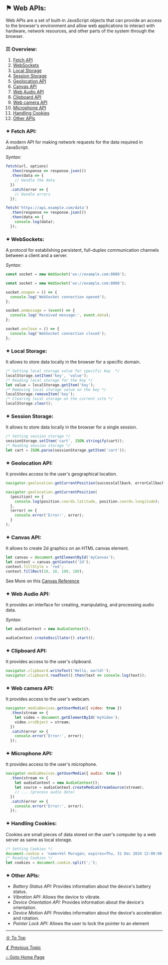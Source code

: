 ## &#9873; Web APIs:
Web APIs are a set of built-in JavaScript objects that can provide an access to the browser's environment and allow web applications to interact with hardware, network resources, and other parts of the system through the browser.

### &#9780; Overview:
1. [Fetch API](#-fetch-api)
2. [WebSockets](#-websockets)
3. [Local Storage](#-local-storage)
4. [Session Storage](#-session-storage)
5. [Geolocation API](#-geolocation-api)
6. [Canvas API](#-canvas-api)
7. [Web Audio API](#-web-audio-api)
8. [Clipboard API](#-clipboard-api)
9. [Web camera API](#-web-camera-api)
10. [Microphone API](#-microphone-api)
11. [Handling Cookies](#-handling-cookies)
12. [Other APIs](#-other-apis)

### &#10022; Fetch API:
A modern API for making network requests for the data required in JavaScript.

*Syntax:*
```javascript
fetch(url, options)
  .then(response => response.json())
  .then(data => {
    // Handle the data
  })
  .catch(error => {
    // Handle errors
  });
```

```javascript
fetch('https://api.example.com/data')
  .then(response => response.json())
  .then(data => {
    console.log(data);
  });
```

### &#10022; WebSockets:
A protocol for establishing persistent, full-duplex communication channels between a client and a server.

*Syntax:*
```javascript
const socket = new WebSocket('ws://example.com:8080');
```

```javascript
const socket = new WebSocket('ws://example.com:8080');

socket.onopen = () => {
  console.log('WebSocket connection opened');
};

socket.onmessage = (event) => {
  console.log('Received message:', event.data);
};

socket.onclose = () => {
  console.log('WebSocket connection closed');
};
```

### &#10022; Local Storage:
It allows to store data locally in the browser for a specific domain.

```javascript
/* Setting local storage value for specific key  */
localStorage.setItem('key', 'value');
/* Reading local storage for the key */
let value = localStorage.getItem('key');
/* Removing local storage value on the key */
localStorage.removeItem('key');
/* Clearing local storage on the current site */
localStorage.clear();
```

### &#10022; Session Storage:
It allows to store data locally in the browser for a single session.

```javascript
/* Setting session storage */
sessionStorage.setItem('cart', JSON.stringify(cart));
/* Reading session storage */
let cart = JSON.parse(sessionStorage.getItem('cart'));
```

### &#10022; Geolocation API:
It provides access to the user's geographical location.

```javascript
navigator.geolocation.getCurrentPosition(successCallback, errorCallback);
```

```javascript
navigator.geolocation.getCurrentPosition(
  (position) => {
    console.log(position.coords.latitude, position.coords.longitude);
  },
  (error) => {
    console.error('Error:', error);
  }
);
```

### &#10022; Canvas API:
It allows to create 2d graphics on an HTML canvas element.

```javascript
let canvas = document.getElementById('myCanvas');
let context = canvas.getContext('2d');
context.fillStyle = 'red';
context.fillRect(10, 10, 100, 100);
```

See More on this [Canvas Reference](https://github.com/ag-sanjjeev/HTML-Notes/blob/master/tags/link-tag.md)

### &#10022; Web Audio API:
It provides an interface for creating, manipulating, and processing audio data.

*Syntax:*
```javascript
let audioContext = new AudioContext();
```

```javascript
audioContext.createOscillator().start();
```

### &#10022; Clipboard API:
It provides access to the user's clipboard.

```javascript
navigator.clipboard.writeText('Hello, world!');
navigator.clipboard.readText().then(text => console.log(text));
```

### &#10022; Web camera API:
It provides access to the user's webcam.

```javascript
navigator.mediaDevices.getUserMedia({ video: true })
  .then(stream => {
    let video = document.getElementById('myVideo');
    video.srcObject = stream;
  })
  .catch(error => {
    console.error('Error:', error);
  });
```

### &#10022; Microphone API:
It provides access to the user's microphone.

```javascript
navigator.mediaDevices.getUserMedia({ audio: true })
  .then(stream => {
    let audioContext = new AudioContext();
    let source = audioContext.createMediaStreamSource(stream);
    // ... (process audio data)
  })
  .catch(error => {
    console.error('Error:', error);
  });
```

### &#10022; Handling Cookies:
Cookies are small pieces of data stored on the user's computer by a web server as same as local storage.

```javascript
/* Setting Cookies */
document.cookie = 'name=Vel Murugan; expires=Thu, 31 Dec 2024 12:00:00 GMT';
/* Reading Cookies */
let cookies = document.cookie.split(';');
```

### &#10022; Other APIs:
- *Battery Status API:* Provides information about the device's battery status.
- *Vibration API:* Allows the device to vibrate.
- *Device Orientation API:* Provides information about the device's orientation.
- *Device Motion API:* Provides information about the device's acceleration and rotation.
- *Pointer Lock API:* Allows the user to lock the pointer to an element

---
[&#8682; To Top](#-web-apis)

[&#10094; Previous Topic](./json.md)

[&#8962; Goto Home Page](../README.md)
